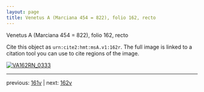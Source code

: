```yaml
---
layout: page
title: Venetus A (Marciana 454 = 822), folio 162, recto
---
```


Venetus A (Marciana 454 = 822), folio 162, recto

Cite this object as `urn:cite2:hmt:msA.v1:162r`.  The full image is linked to a citation tool you can use to cite regions of the image.

[![VA162RN_0333](http://www.homermultitext.org/iipsrv?IIIF=/project/homer/pyramidal/deepzoom/hmt/vaimg/2017a/VA162RN_0333.tif/full/800,/0/default.jpg)](http://www.homermultitext.org/ict2/?urn=urn:cite2:hmt:vaimg.2017a:VA162RN_0333) 

---

previous:  [161v](../161v/) | next: [162v](../162v/)